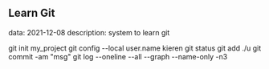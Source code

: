 
## Learn Git
data: 2021-12-08
description: system to learn git

git init my_project
git config --local user.name kieren
git status
git add ./u
git commit -am "msg"
git log --oneline --all --graph --name-only -n3
